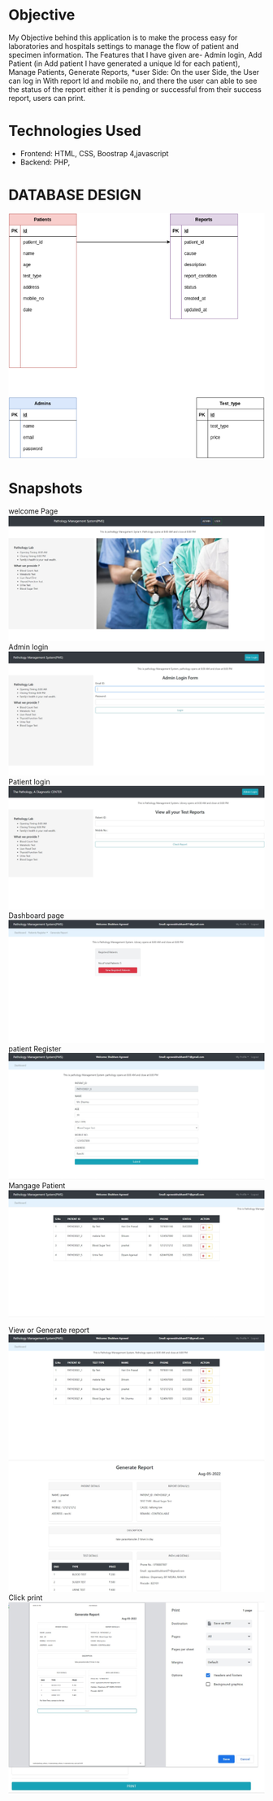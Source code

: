 # Objective
<!-- # this unix code soln  here  -->
 My Objective behind this application is to make the process easy for laboratories and hospitals settings to manage the flow of patient and specimen information. The Features that I have given are- Admin login, Add Patient (in Add patient I have generated a unique Id for each patient), Manage Patients, Generate Reports, *user Side: On the user Side, the User can log in With report Id and mobile no, and there the user can able to see the status of the report either it is pending or successful from their success report, users can print.

# Technologies Used
* Frontend: HTML, CSS, Boostrap 4,javascript
* Backend: PHP,
# DATABASE DESIGN
![ER  Diagram](snapshots/D.png)
<!-- # viedo of working features 
[![Watch the video](https://i.imgur.com/vKb2F1B.png)](https://youtu.be/DrWOjiVNeiI) -->

# Snapshots
welcome Page
![welcome Page](./snapshots/welcome%20page.jpg)
Admin login
![Admin login](./snapshots/admin_login.jpg)
Patient login
![Patient login](./snapshots/user_login.jpg)
Dashboard page
![Dashboard page](./snapshots/dashboard.jpg)
patient Register
![patient Register](./snapshots/patient_register.jpg)
Mangage Patient
![Mangage Patient](./snapshots/manage_patient.jpg)

View or Generate report
![welcome Page](./snapshots/view_patients.jpg)
![welcome Page](./snapshots/generate.jpg)
Click print
![welcome Page](./snapshots/print.jpg)



